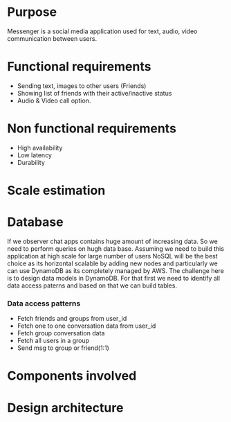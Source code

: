 
# Purpose
Messenger is a social media application used for text, audio, video communication between users.
# Functional requirements
- Sending text, images to other users (Friends)
- Showing list of friends with their active/inactive status
- Audio & Video call option.

# Non functional requirements 
- High availability 
- Low latency
- Durability 


# Scale estimation 

# Database 
If we observer chat apps contains huge amount of increasing data. So we need to perform queries on hugh data base. Assuming we need to build this application at high scale for large number of users NoSQL will be the best choice as its horizontal scalable by adding new nodes and particularly we can
use DynamoDB as its completely managed by AWS. 
The challenge here is to design data models in DynamoDB. For that first we need to identify all data access paterns and based on that we can build tables.
### Data access patterns
  - Fetch friends and groups from user_id 
  - Fetch one to one conversation data from user_id 
  - Fetch group conversation data
  - Fetch all users in a group
  - Send msg to group or friend(1:1) 

# Components involved 

# Design architecture 
